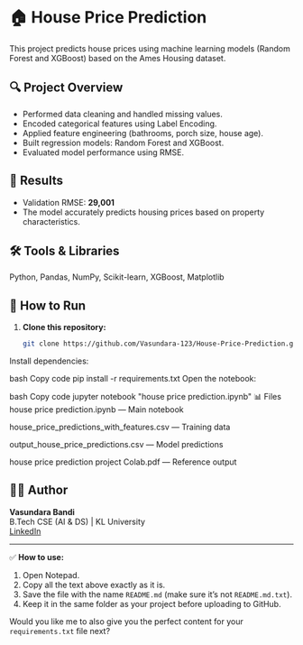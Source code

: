 # 🏠 House Price Prediction

This project predicts house prices using machine learning models (Random Forest and XGBoost) based on the Ames Housing dataset.

## 🔍 Project Overview
- Performed data cleaning and handled missing values.  
- Encoded categorical features using Label Encoding.  
- Applied feature engineering (bathrooms, porch size, house age).  
- Built regression models: Random Forest and XGBoost.  
- Evaluated model performance using RMSE.

## 🧠 Results
- Validation RMSE: **29,001**  
- The model accurately predicts housing prices based on property characteristics.

## 🛠️ Tools & Libraries
Python, Pandas, NumPy, Scikit-learn, XGBoost, Matplotlib

## 🚀 How to Run
1. **Clone this repository:**
   ```bash
   git clone https://github.com/Vasundara-123/House-Price-Prediction.git
Install dependencies:

bash
Copy code
pip install -r requirements.txt
Open the notebook:

bash
Copy code
jupyter notebook "house price prediction.ipynb"
📊 Files
house price prediction.ipynb — Main notebook

house_price_predictions_with_features.csv — Training data

output_house_price_predictions.csv — Model predictions

house price prediction project Colab.pdf — Reference output

## 👩‍💻 Author  
**Vasundara Bandi**  
B.Tech CSE (AI & DS) | KL University  
[LinkedIn](https://www.linkedin.com/in/vasundarabandi/)


---

✅ **How to use:**
1. Open Notepad.  
2. Copy all the text above exactly as it is.  
3. Save the file with the name `README.md` (make sure it’s not `README.md.txt`).  
4. Keep it in the same folder as your project before uploading to GitHub.  


Would you like me to also give you the perfect content for your `requirements.txt` file next?
